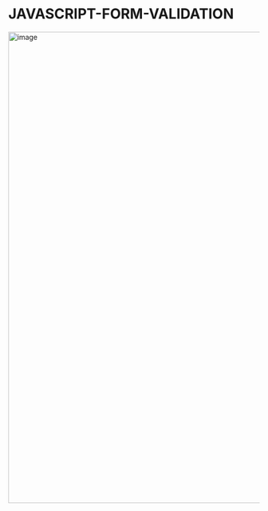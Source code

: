 # JAVASCRIPT-FORM-VALIDATION
<img width="943" alt="image" src="https://user-images.githubusercontent.com/69099691/195974302-292f39d2-fa3e-4f8b-a007-306d7dff7d98.png">
